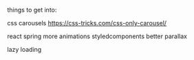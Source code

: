 things to get into:

css carousels https://css-tricks.com/css-only-carousel/

react spring
more animations
styledcomponents
better parallax

lazy loading
